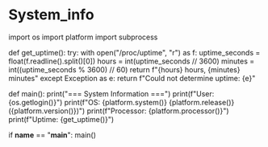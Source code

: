 # System_info

import os
import platform
import subprocess

def get_uptime():
    try:
        with open("/proc/uptime", "r") as f:
            uptime_seconds = float(f.readline().split()[0])
            hours = int(uptime_seconds // 3600)
            minutes = int((uptime_seconds % 3600) // 60)
            return f"{hours} hours, {minutes} minutes"
    except Exception as e:
        return f"Could not determine uptime: {e}"

def main():
    print("=== System Information ===")
    print(f"User: {os.getlogin()}")
    print(f"OS: {platform.system()} {platform.release()} ({platform.version()})")
    print(f"Processor: {platform.processor()}")
    print(f"Uptime: {get_uptime()}")

if __name__ == "__main__":
    main()
